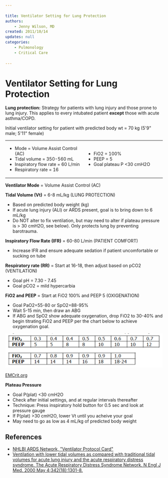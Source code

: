 ```yaml
---

title: Ventilator Setting for Lung Protection
authors:
    - Jenny Wilson, MD
created: 2011/10/14
updates: null
categories:
    - Pulmonology
    - Critical Care

---
```


# Ventilator Setting for Lung Protection

**Lung protection:** Strategy for patients with lung injury and those prone to lung injury. This applies to every intubated patient **except** those with acute asthma/COPD.

Initial ventilator setting for patient with predicted body wt = 70 kg (5'9" male; 5'11" female)

<table>
<colgroup>
<col width="50%" />
<col width="50%" />
</colgroup>
<tbody>
<tr class="odd">
<td><ul>
<li>Mode = Volume Assist Control (AC)<br />
</li>
<li>Tidal volume = 350-560 mL<br />
</li>
<li>Inspiratory flow rate = 60 L/min<br />
</li>
<li>Respiratory rate = 16<br />
</li>
</ul></td>
<td><ul>
<li>FiO2 = 100%<br />
</li>
<li>PEEP = 5<br />
</li>
<li>Goal plateau P &lt;30 cmH2O<br />
</li>
</ul></td>
</tr>
</tbody>
</table>

**Ventilator Mode** = Volume Assist Control (AC)

**Tidal Volume (Vt)** = 6-8 mL/kg (LUNG PROTECTION)

-   Based on predicted body weight (kg)
-   If acute lung injury (ALI) or ARDS present, goal is to bring down to 6 mL/kg
-   Do NOT alter to fix ventilation, but may need to alter if plateau pressure is &gt; 30 cmH2O, see below). Only protects lung by preventing barotrauma.

**Inspiratory Flow Rate (IFR)** = 60-80 L/min (PATIENT COMFORT)

-   Increase IFR and ensure adequate sedation if patient uncomfortable or sucking on tube

**Respiratory rate (RR)** = Start at 16-18, then adjust based on pCO2 (VENTILATION)

-   Goal pH = 7.30 - 7.45
-   Goal pCO2 = mild hypercarbia

**FiO2 and PEEP** = Start at FiO2 100% and PEEP 5 (OXIGENATION)

-   Goal PaO2=55-80 or SpO2=88-95%
-   Wait 5-15 min, then draw an ABG
-   If ABG and SpO2 show adequate oxygenation, drop FiO2 to 30-40% and begin titrating FiO2 and PEEP per the chart below to achieve oxygenation goal.

![](image-1.png)

[EMCrit.org](http://www.EMCrit.org)

**Plateau Pressure**

- Goal P(plat) &lt;30 cmH2O
- Check after initial settings, and at regular intervals thereafter
- Technique: Press inspiratory hold button for 0.5 sec and look at pressure gauge
- If P(plat) &gt;30 cmH2O, lower Vt until you acheive your goal
- May need to go as low as 4 mL/kg of predicted body weight

## References

- [NHLBI ARDS Network, "Ventilator Protocol Card"](http://www.ardsnet.org/node/77791)
- [Ventilation with lower tidal volumes as compared with traditional tidal volumes for acute lung injury and the acute respiratory distress syndrome. The Acute Respiratory Distress Syndrome Network. N Engl J Med. 2000 May 4;342(18):1301-8.](https://www.ncbi.nlm.nih.gov/pubmed/10793162)

